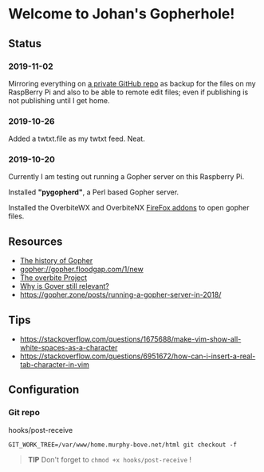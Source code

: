 # Welcome to Johan's Gopherhole!

## Status

### 2019-11-02

Mirroring everything on [a private GitHub repo](https://github.com/johanbove/gopherhole) as backup for the files on my RaspBerry Pi and also to be able to remote edit files; even if publishing is not publishing until I get home.

### 2019-10-26

Added a twtxt.file as my twtxt feed. Neat.

### 2019-10-20

Currently I am testing out running a Gopher server on this Raspberry Pi.

Installed **"pygopherd"**, a Perl based Gopher server.

Installed the OverbiteWX and OverbiteNX [FireFox addons](https://addons.mozilla.org/en-US/firefox/user/1605919/) to open gopher files.


## Resources

- [The history of Gopher](https://prgmr.com/blog/gopher/2018/08/23/gopher.html)
- <gopher://gopher.floodgap.com/1/new>
- [The overbite Project](https://gopher.floodgap.com/overbite/)
- [Why is Gover still relevant?](https://gopher.floodgap.com/overbite/relevance.html)
- <https://gopher.zone/posts/running-a-gopher-server-in-2018/>

## Tips

- <https://stackoverflow.com/questions/1675688/make-vim-show-all-white-spaces-as-a-character>
- <https://stackoverflow.com/questions/6951672/how-can-i-insert-a-real-tab-character-in-vim>


## Configuration

### Git repo

hooks/post-receive

    GIT_WORK_TREE=/var/www/home.murphy-bove.net/html git checkout -f

> **TIP** Don't forget to `chmod +x hooks/post-receive` !

